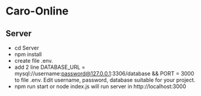 # Caro-Online
## Server
+ cd Server
+ npm install
+ create file .env.
+ add 2 line   DATABASE_URL = mysql://username:password@127.0.0.1:3306/database && PORT = 3000
  to file .env. Edit username, password, database suitable for your project.
+ npm run start or node index.js will run server in http://localhost:3000
